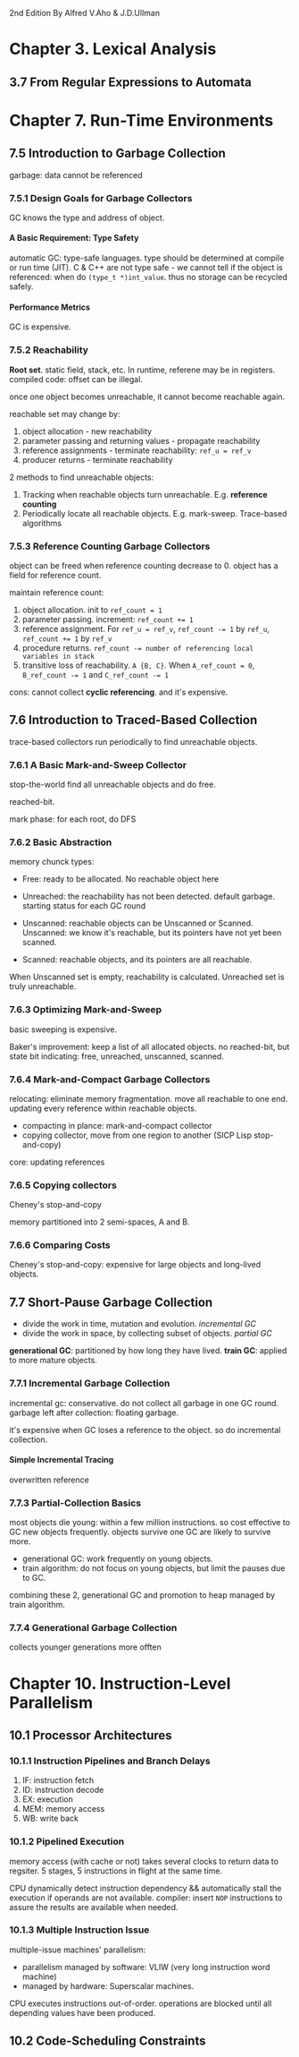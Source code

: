 2nd Edition By Alfred V.Aho & J.D.Ullman

# Chapter 3. Lexical Analysis

## 3.7 From Regular Expressions to Automata

# Chapter 7. Run-Time Environments

## 7.5 Introduction to Garbage Collection

garbage: data cannot be referenced

### 7.5.1 Design Goals for Garbage Collectors

GC knows the type and address of object.

#### A Basic Requirement: Type Safety

automatic GC: type-safe languages. type should be determined at compile or run time (JIT). C & C++ are not type safe - we cannot tell if the object is referenced: when do `(type_t *)int_value`. thus no storage can be recycled safely.

#### Performance Metrics

GC is expensive. 

### 7.5.2 Reachability

**Root set**. static field, stack, etc. In runtime, referene may be in registers. compiled code: offset can be illegal.

once one object becomes unreachable, it cannot become reachable again.

reachable set may change by:

1. object allocation - new reachability
2. parameter passing and returning values - propagate reachability
3. reference assignments - terminate reachability: `ref_u = ref_v`
4. producer returns - terminate reachability

2 methods to find unreachable objects:

1. Tracking when reachable objects turn unreachable. E.g. **reference counting**
2. Periodically locate all reachable objects. E.g. mark-sweep. Trace-based algorithms

### 7.5.3 Reference Counting Garbage Collectors

object can be freed when reference counting decrease to 0. object has a field for reference count.

maintain reference count:

1. object allocation. init to `ref_count = 1`
2. parameter passing. increment: `ref_count += 1`
3. reference assignment. For `ref_u = ref_v`, `ref_count -= 1` by `ref_u`, `ref_count += 1` by `ref_v`
4. procedure returns. `ref_count -= number of referencing local variables in stack`
5. transitive loss of reachability. `A {B, C}`. When `A_ref_count = 0`, `B_ref_count -= 1` and `C_ref_count -= 1`

cons: cannot collect **cyclic referencing**. and it's expensive.

## 7.6 Introduction to Traced-Based Collection

trace-based collectors run periodically to find unreachable objects.

### 7.6.1 A Basic Mark-and-Sweep Collector

stop-the-world find all unreachable objects and do free.

reached-bit. 

mark phase: for each root, do DFS

### 7.6.2 Basic Abstraction

memory chunck types:

- Free: ready to be allocated. No reachable object here

- Unreached: the reachability has not been detected. default garbage. starting status for each GC round

- Unscanned: reachable objects can be Unscanned or Scanned. Unscanned: we know it's reachable, but its pointers have not yet been scanned.

- Scanned: reachable objects, and its pointers are all reachable.

When Unscanned set is empty, reachability is calculated. Unreached set is truly unreachable.

### 7.6.3 Optimizing Mark-and-Sweep

basic sweeping is expensive. 

Baker's improvement: keep a list of all allocated objects. no reached-bit, but state bit indicating: free, unreached, unscanned, scanned.

### 7.6.4 Mark-and-Compact Garbage Collectors

relocating: eliminate memory fragmentation. move all reachable to one end. updating every reference within reachable objects. 

- compacting in plance: mark-and-compact collector
- copying collector, move from one region to another (SICP Lisp stop-and-copy)

core: updating references

### 7.6.5 Copying collectors

Cheney's stop-and-copy

memory partitioned into 2 semi-spaces, A and B. 

### 7.6.6 Comparing Costs

Cheney's stop-and-copy: expensive for large objects and long-lived objects. 

## 7.7 Short-Pause Garbage Collection

- divide the work in time, mutation and evolution. *incremental GC*
- divide the work in space, by collecting subset of objects. *partial GC*

**generational GC**: partitioned by how long they have lived.  **train GC**: applied to more mature objects.

### 7.7.1 Incremental Garbage Collection

incremental gc: conservative. do not collect all garbage in one GC round. garbage left after collection: floating garbage. 

it's expensive when GC loses a reference to the object. so do incremental collection.

#### Simple Incremental Tracing

overwritten reference

### 7.7.3 Partial-Collection Basics

most objects die young: within a few million instructions. so cost effective to GC new objects frequently. objects survive one GC are likely to survive more. 

- generational GC: work frequently on young objects.
- train algorithm: do not focus on young objects, but limit the pauses due to GC.

combining these 2, generational GC and promotion to heap managed by train algorithm.

### 7.7.4 Generational Garbage Collection

collects younger generations more offten

# Chapter 10. Instruction-Level Parallelism

## 10.1 Processor Architectures

### 10.1.1 Instruction Pipelines and Branch Delays

1. IF: instruction fetch
2. ID: instruction decode
3. EX: execution
4. MEM: memory access
5. WB: write back

### 10.1.2 Pipelined Execution

memory access (with cache or not) takes several clocks to return data to regsiter. 5 stages, 5 instructions in flight at the same time.

CPU dynamically detect instruction dependency && automatically stall the execution if operands are not available. compiler: insert `NOP` instructions to assure the results are available when needed.

### 10.1.3 Multiple Instruction Issue

multiple-issue machines' parallelism:

- parallelism managed by software: VLIW (very long instruction word machine)
- managed by hardware: Superscalar machines.

CPU executes instructions out-of-order. operations are blocked until all depending values have been produced.

## 10.2 Code-Scheduling Constraints
